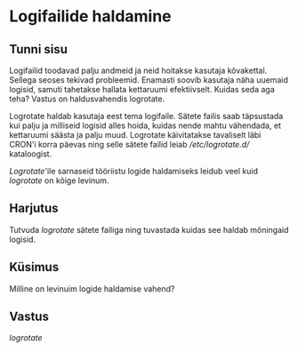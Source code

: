 ﻿# Logifailide haldamine

## Tunni sisu

Logifailid toodavad palju andmeid ja neid hoitakse kasutaja kõvakettal. Sellega seoses tekivad probleemid. Enamasti soovib kasutaja näha uuemaid logisid, samuti tahetakse hallata kettaruumi efektiivselt. Kuidas seda aga teha? Vastus on haldusvahendis logrotate.

Logrotate haldab kasutaja eest tema logifaile. Sätete failis saab täpsustada kui palju ja milliseid logisid alles hoida, kuidas nende mahtu vähendada, et kettaruumi säästa ja palju muud. Logrotate käivitatakse tavaliselt läbi CRON'i korra päevas ning selle sätete failid leiab */etc/logrotate.d/* kataloogist.

*Logrotate*'ile sarnaseid tööriistu logide haldamiseks leidub veel kuid *logrotate* on kõige levinum.

## Harjutus

Tutvuda *logrotate* sätete failiga ning tuvastada kuidas see haldab mõningaid logisid.

## Küsimus

Milline on levinuim logide haldamise vahend?

## Vastus

*logrotate*
